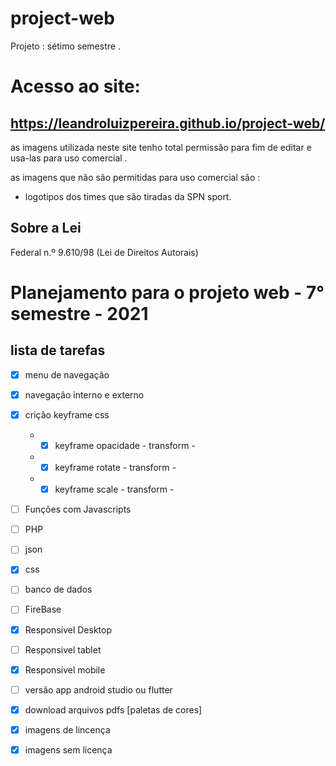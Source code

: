 # project-web
 Projeto : sétimo semestre  .
 
 # Acesso ao site:
 ## https://leandroluizpereira.github.io/project-web/
 
 as imagens utilizada neste site tenho total permissâo para fim de editar e usa-las para uso comercial .
 
  as imagens que não são permitidas para uso comercial são :
   * logotipos dos times que são tiradas da SPN sport.
 
 ## Sobre a Lei 
 
 Federal n.º 9.610/98 (Lei de Direitos Autorais)
 
 # Planejamento para o projeto web - 7° semestre - 2021
 ## lista de tarefas 
 
- [x] menu de navegaçâo 
- [x] navegaçâo interno e externo
- [x] criçâo keyframe css
  * - [X] keyframe opacidade - transform - 
  * - [X] keyframe rotate - transform -
  * - [x]  keyframe scale - transform - 
- [ ] Funçôes com Javascripts
- [ ] PHP
- [ ] json
- [x] css
- [ ] banco de dados
- [ ] FireBase
- [x] Responsivel Desktop
- [ ] Responsivel tablet
- [x] Responsivel mobile
- [ ] versão app android studio ou flutter
- [x] download arquivos pdfs [paletas de cores]
- [X] imagens de lincença
- [X] imagens sem licença


